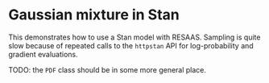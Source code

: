 # Gaussian mixture in Stan

This demonstrates how to use a Stan model with RESAAS. Sampling is quite slow because of repeated calls to the `httpstan` API for log-probability and gradient evaluations.

TODO: the `PDF` class should be in some more general place.
